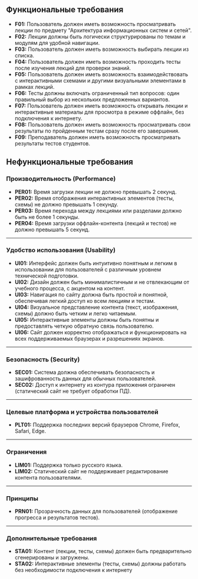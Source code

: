 ## **Функциональные требования**

- **F01:** Пользователь должен иметь возможность просматривать лекции по предмету "Архитектура информационных систем и сетей".
- **F02:** Лекции должны быть логически структурированы по темам и модулям для удобной навигации.
- **F03:** Пользователь должен иметь возможность выбирать лекции из списка.
- **F04:** Пользователь должен иметь возможность проходить тесты после изучения лекций для проверки знаний.
- **F05:** Пользователь должен иметь возможность взаимодействовать с интерактивными схемами и другими визуальными элементами в рамках лекций.
- **F06:** Тесты должны включать ограниченный тип вопросов: один правильный выбор из нескольких предложенных вариантов.
- **F07:** Пользователь должен иметь возможность открывать лекции и интерактивные материалы для просмотра в режиме оффлайн, без подключения к интернету.
- **F08:** Пользователь должен иметь возможность просматривать свои результаты по пройденным тестам сразу после его завершения.
- **F09:** Преподаватель должен иметь возможность просматривать результаты тестов студентов.


## **Нефункциональные требования**

### **Производительность (Performance)**

- **PER01:** Время загрузки лекции не должно превышать 2 секунд.
- **PER02:** Время отображения интерактивных элементов (тесты, схемы) не должно превышать 1 секунду.
- **PER03:** Время перехода между лекциями или разделами должно быть не более 1 секунды.
- **PER04:** Время загрузки оффлайн-контента (лекций и тестов) не должно превышать 5 секунд.


---


### Удобство использования (Usability)

- **UI01:** Интерфейс должен быть интуитивно понятным и легким в использовании для пользователей с различным уровнем технической подготовки.
- **UI02:** Дизайн должен быть минималистичным и не отвлекающим от учебного процесса, с акцентом на контент.
- **UI03:** Навигация по сайту должна быть простой и понятной, обеспечивая легкий доступ ко всем лекциям и тестам.
- **UI04:** Визуальное представление контента (текст, изображения, схемы) должно быть четким и легко читаемым.
- **UI05:** Интерактивные элементы должны быть понятны и предоставлять четкую обратную связь пользователю.
- **UI06:** Сайт должен корректно отображаться и функционировать на всех поддерживаемых браузерах и разрешениях экранов.

---

### **Безопасность (Security)**

- **SEC01:** Система должна обеспечивать безопасность и зашифрованность данных для обычных пользователей.
- **SEC02:** Доступ к интернету из контура приложения ограничен (статический сайт не требует обработки ПД).

---

### **Целевые платформа и устройства пользователей**

- **PLT01:** Поддержка последних версий браузеров Chrome, Firefox, Safari, Edge.

---

### **Ограничения**

- **LIM01:** Поддержка только русского языка.
- **LIM02:** Статический сайт не поддерживает редактирование контента пользователями.

---

### **Принципы**

- **PRN01:** Прозрачность данных для пользователей (отображение прогресса и результатов тестов).

---

### **Дополнительные требования**

- **STA01:** Контент (лекции, тесты, схемы) должен быть предварительно сгенерированы и загружены.
- **STA02:** Интерактивные элементы (тесты, схемы) должны работать без необходимости подключения к интернету
